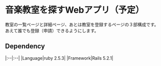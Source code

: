 # 音楽教室を探すWebアプリ（予定）

教室の一覧ページと詳細ページ、あとは教室を登録するページの３部構成です。あえて誰でも登録（申請）できるようにします。

## Dependency

|:--|:--|
|Language|ruby 2.5.3|
|Framework|Rails 5.2.1|
